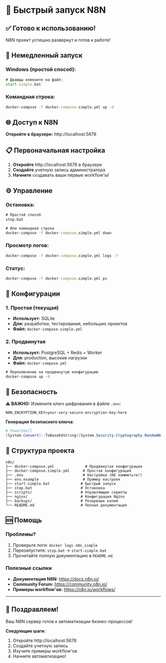 # 🚀 Быстрый запуск N8N

## ✅ Готово к использованию!

N8N проект успешно развернут и готов к работе!

## 🎯 Немедленный запуск

### Windows (простой способ):
```cmd
# Дважды кликните на файл:
start-simple.bat
```

### Командная строка:
```cmd
docker-compose -f docker-compose.simple.yml up -d
```

## 🌐 Доступ к N8N

**Откройте в браузере:** http://localhost:5678

## 📋 Первоначальная настройка

1. **Откройте** http://localhost:5678 в браузере
2. **Создайте** учетную запись администратора
3. **Начните** создавать ваши первые workflow'ы!

## ⚙️ Управление

### Остановка:
```cmd
# Простой способ
stop.bat

# Или командная строка
docker-compose -f docker-compose.simple.yml down
```

### Просмотр логов:
```cmd
docker-compose -f docker-compose.simple.yml logs -f
```

### Статус:
```cmd
docker-compose -f docker-compose.simple.yml ps
```

## 🔧 Конфигурации

### 1. Простая (текущая)
- **Использует:** SQLite
- **Для:** разработки, тестирования, небольших проектов
- **Файл:** `docker-compose.simple.yml`

### 2. Продвинутая
- **Использует:** PostgreSQL + Redis + Worker
- **Для:** production, высокие нагрузки
- **Файл:** `docker-compose.yml`

```cmd
# Переключение на продвинутую конфигурацию
docker-compose up -d
```

## 🔐 Безопасность

⚠️ **ВАЖНО:** Измените ключ шифрования в файле `.env`:

```env
N8N_ENCRYPTION_KEY=your-very-secure-encryption-key-here
```

**Генерация безопасного ключа:**
```powershell
# PowerShell
[System.Convert]::ToBase64String([System.Security.Cryptography.RandomNumberGenerator]::GetBytes(32))
```

## 📁 Структура проекта

```
n8n/
├── docker-compose.yml              # Продвинутая конфигурация
├── docker-compose.simple.yml      # Простая конфигурация
├── .env                           # Настройки (НЕ коммитьте!)
├── env.example                    # Пример настроек
├── start-simple.bat              # Быстрый запуск
├── stop.bat                      # Остановка
├── scripts/                      # Управляющие скрипты
├── nginx/                        # Конфигурация Nginx
├── backups/                      # Резервные копии
└── README.md                     # Полная документация
```

## 🆘 Помощь

### Проблемы?
1. Проверьте логи: `docker logs n8n_simple`
2. Перезапустите: `stop.bat` → `start-simple.bat`
3. Прочитайте полную документацию в `README.md`

### Полезные ссылки
- **Документация N8N:** https://docs.n8n.io/
- **Community Forum:** https://community.n8n.io/
- **Примеры workflow'ов:** https://n8n.io/workflows/

---

## 🎉 Поздравляем!

Ваш N8N сервер готов к автоматизации бизнес-процессов!

**Следующие шаги:**
1. Откройте http://localhost:5678
2. Создайте учетную запись
3. Изучите примеры workflow'ов
4. Начните автоматизацию! 
